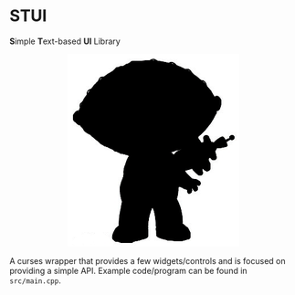 # STUI
**S**imple **T**ext-based **UI** Library

<p align="center">
  <img src="./stewie.jpg">
</p>

A curses wrapper that provides a few widgets/controls and is focused on 
providing a simple API. Example code/program can be found in `src/main.cpp`.
